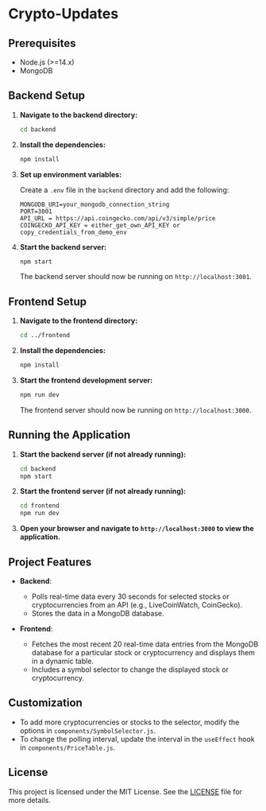 # Crypto-Updates

## Prerequisites

- Node.js (>=14.x)
- MongoDB

## Backend Setup

1. **Navigate to the backend directory:**

    ```bash
    cd backend
    ```

2. **Install the dependencies:**

    ```bash
    npm install
    ```

3. **Set up environment variables:**

    Create a `.env` file in the `backend` directory and add the following:

    ```env
    MONGODB_URI=your_mongodb_connection_string
    PORT=3001
    API_URL = https://api.coingecko.com/api/v3/simple/price
    COINGECKO_API_KEY = either_get_own_API_KEY or copy_credentials_from_demo_env
    ```

4. **Start the backend server:**

    ```bash
    npm start
    ```

    The backend server should now be running on `http://localhost:3001`.

## Frontend Setup

1. **Navigate to the frontend directory:**

    ```bash
    cd ../frontend
    ```

2. **Install the dependencies:**

    ```bash
    npm install
    ```

3. **Start the frontend development server:**

    ```bash
    npm run dev
    ```

    The frontend server should now be running on `http://localhost:3000`.

## Running the Application

1. **Start the backend server (if not already running):**

    ```bash
    cd backend
    npm start
    ```

2. **Start the frontend server (if not already running):**

    ```bash
    cd frontend
    npm run dev
    ```

3. **Open your browser and navigate to `http://localhost:3000` to view the application.**

## Project Features

- **Backend**:
  - Polls real-time data every 30 seconds for selected stocks or cryptocurrencies from an API (e.g., LiveCoinWatch, CoinGecko).
  - Stores the data in a MongoDB database.

- **Frontend**:
  - Fetches the most recent 20 real-time data entries from the MongoDB database for a particular stock or cryptocurrency and displays them in a dynamic table.
  - Includes a symbol selector to change the displayed stock or cryptocurrency.

## Customization

- To add more cryptocurrencies or stocks to the selector, modify the options in `components/SymbolSelector.js`.
- To change the polling interval, update the interval in the `useEffect` hook in `components/PriceTable.js`.

## License

This project is licensed under the MIT License. See the [LICENSE](LICENSE) file for more details.
